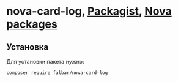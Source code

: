 # nova-card-log, [Packagist](https://packagist.org/packages/falbar/nova-card-log), [Nova packages](https://novapackages.com/packages/falbar/nova-card-log)

## Установка

Для установки пакета нужно:

```bash
composer require falbar/nova-card-log
```
